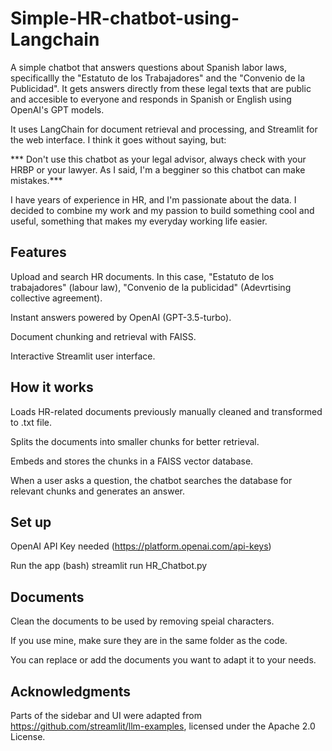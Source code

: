 # Simple-HR-chatbot-using-Langchain
A simple chatbot that answers questions about Spanish labor laws, specificallly the "Estatuto de los Trabajadores" and the "Convenio de la Publicidad". It gets answers directly from these legal texts that are public and accesible to everyone and responds in Spanish or English using OpenAI's GPT models.

It uses LangChain for document retrieval and processing, and Streamlit for the web interface. I think it goes without saying, but:

*** Don't use this chatbot as your legal advisor, always check with your HRBP or your lawyer. As I said, I'm a begginer so this chatbot can make mistakes.***

I have years of experience in HR, and I'm passionate about the data. I decided to combine my work and my passion to build something cool and useful, something that makes my everyday working life easier.

## Features
Upload and search HR documents. In this case, "Estatuto de los trabajadores" (labour law), "Convenio de la publicidad" (Adevrtising collective agreement).

Instant answers powered by OpenAI (GPT-3.5-turbo).

Document chunking and retrieval with FAISS.

Interactive Streamlit user interface.

## How it works
Loads HR-related documents previously manually cleaned and transformed to .txt file.

Splits the documents into smaller chunks for better retrieval.

Embeds and stores the chunks in a FAISS vector database.

When a user asks a question, the chatbot searches the database for relevant chunks and generates an answer.

## Set up

OpenAI API Key needed (https://platform.openai.com/api-keys)

Run the app (bash)
streamlit run HR_Chatbot.py

## Documents
Clean the documents to be used by removing speial characters.

If you use mine, make sure they are in the same folder as the code.

You can replace or add the documents you want to adapt it to your needs.

## Acknowledgments

Parts of the sidebar and UI were adapted from https://github.com/streamlit/llm-examples, licensed under the Apache 2.0 License.

